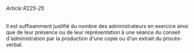 ###### Article R225-25

Il est suffisamment justifié du nombre des administrateurs en exercice ainsi que de leur présence ou de leur représentation à une séance du conseil d'administration par la production d'une copie ou d'un extrait du procès-verbal.

